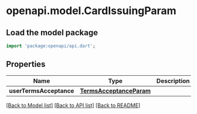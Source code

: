 # openapi.model.CardIssuingParam

## Load the model package
```dart
import 'package:openapi/api.dart';
```

## Properties
Name | Type | Description | Notes
------------ | ------------- | ------------- | -------------
**userTermsAcceptance** | [**TermsAcceptanceParam**](TermsAcceptanceParam.md) |  | [optional] 

[[Back to Model list]](../README.md#documentation-for-models) [[Back to API list]](../README.md#documentation-for-api-endpoints) [[Back to README]](../README.md)


